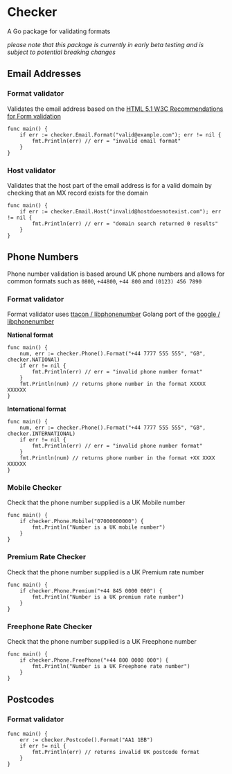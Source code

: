 # Checker
A Go package for validating formats

_please note that this package is currently in early beta testing and is subject to potential breaking changes_

## Email Addresses
### Format validator
Validates the email address based on the [HTML 5.1 W3C Recommendations for Form validation](https://www.w3.org/TR/2016/REC-html51-20161101/sec-forms.html#email-state-typeemail)
```
func main() {
    if err := checker.Email.Format("valid@example.com"); err != nil {
        fmt.Println(err) // err = "invalid email format"
    }
}
```

### Host validator
Validates that the host part of the email address is for a valid domain by checking that an MX record exists for the domain
```
func main() {
    if err := checker.Email.Host("invalid@hostdoesnotexist.com"); err != nil {
        fmt.Println(err) // err = "domain search returned 0 results"
    }
}
```

## Phone Numbers
Phone number validation is based around UK phone numbers and allows for common formats such as `0800`, `+44800`, `+44 800` and `(0123) 456 7890`
### Format validator
Format validator uses [ttacon / libphonenumber](https://github.com/ttacon/libphonenumber) Golang port of the [google / libphonenumber](https://github.com/google/libphonenumber)

**National format**
```
func main() {
    num, err := checker.Phone().Format("+44 7777 555 555", "GB", checker.NATIONAl)
    if err != nil {
        fmt.Println(err) // err = "invalid phone number format"
    }
    fmt.Println(num) // returns phone number in the format XXXXX XXXXXX
}
```
**International format**
```
func main() {
    num, err := checker.Phone().Format("+44 7777 555 555", "GB", checker.INTERNATIONAL)
    if err != nil {
        fmt.Println(err) // err = "invalid phone number format"
    }
    fmt.Println(num) // returns phone number in the format +XX XXXX XXXXXX
}
```

### Mobile Checker
Check that the phone number supplied is a UK Mobile number
```
func main() {
    if checker.Phone.Mobile("07000000000") {
        fmt.Println("Number is a UK mobile number")
    }
}
```

### Premium Rate Checker
Check that the phone number supplied is a UK Premium rate number
```
func main() {
    if checker.Phone.Premium("+44 845 0000 000") {
        fmt.Println("Number is a UK premium rate number")
    }
}
```

### Freephone Rate Checker
Check that the phone number supplied is a UK Freephone number
```
func main() {
    if checker.Phone.FreePhone("+44 800 0000 000") {
        fmt.Println("Number is a UK Freephone rate number")
    }
}
```

## Postcodes
### Format validator
```
func main() {
    err := checker.Postcode().Format("AA1 1BB")
    if err != nil {
        fmt.Println(err) // returns invalid UK postcode format
    }
}
```
